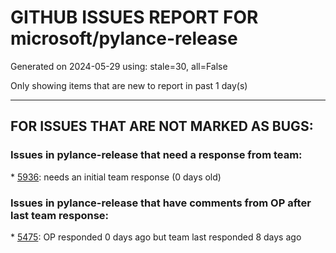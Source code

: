 
# GITHUB ISSUES REPORT FOR microsoft/pylance-release


Generated on 2024-05-29 using: stale=30, all=False


Only showing items that are new to report in past 1 day(s)


---

## FOR ISSUES THAT ARE NOT MARKED AS BUGS:


### Issues in pylance-release that need a response from team:


\* [5936](https://github.com/microsoft/pylance-release/issues/5936 "What is the version of pylance corresponding to vscode version 1.80.2?"): needs an initial team response (0 days old)

### Issues in pylance-release that have comments from OP after last team response:


\* [5475](https://github.com/microsoft/pylance-release/issues/5475 "Extremely slow renaming folders"): OP responded 0 days ago but team last responded 8 days ago
